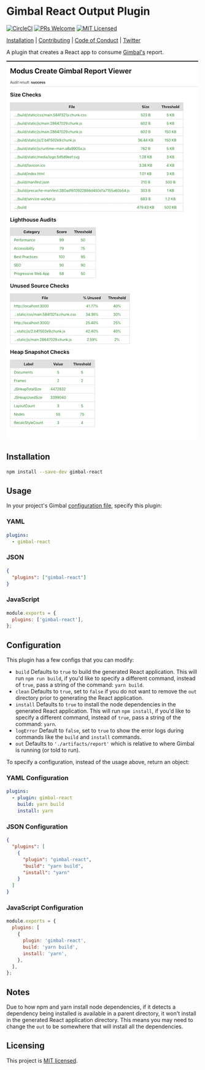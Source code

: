 # Gimbal React Output Plugin

[![CircleCI](https://circleci.com/gh/mitchellsimoens/gimbal-react/tree/master.svg?style=svg&circle-token=959f8a443451769b601e620bac4e8ae5de11cd46)](https://circleci.com/gh/mitchellsimoens/gimbal-react/tree/master)
[![PRs Welcome](https://img.shields.io/badge/PRs-welcome-brightgreen.svg?style=flat-square)](http://makeapullrequest.com)
[![MIT Licensed](https://img.shields.io/badge/license-MIT-blue.svg?style=flat-square)](./LICENSE)

[Installation](#installation) |
[Contributing](./.github/CONTRIBUTING.md) |
[Code of Conduct](./CODE_OF_CONDUCT.md) |
[Twitter](https://twitter.com/LikelyMitch)

A plugin that creates a React app to consume [Gimbal's](https://github.com/ModusCreateOrg/gimbal) report.

![gimbal-react example output][example-screenshot]

## Installation

```sh
npm install --save-dev gimbal-react
```

## Usage

In your project's Gimbal [configuration file](https://github.com/ModusCreateOrg/gimbal/tree/master/docs/config), specify this plugin:

### YAML

```yaml
plugins:
  - gimbal-react
```

### JSON

```json
{
  "plugins": ["gimbal-react"]
}
```

### JavaScript

```javascript
module.exports = {
  plugins: ['gimbal-react'],
};
```

## Configuration

This plugin has a few configs that you can modify:

- `build` Defaults to `true` to build the generated React application. This will run `npm run build`, if you'd like to specify a different command, instead of `true`, pass a string of the command: `yarn build`.
- `clean` Defaults to `true`, set to `false` if you do not want to remove the `out` directory prior to generating the React application.
- `install` Defaults to `true` to install the node dependencies in the generated React application. This will run `npm install`, if you'd like to specify a different command, instead of `true`, pass a string of the command: `yarn`.
- `logError` Default to `false`, set to `true` to show the error logs during commands like the `build` and `install` commands.
- `out` Defaults to `'./artifacts/report'` which is relative to where Gimbal is running (or told to run).

To specify a configuration, instead of the usage above, return an object:

### YAML Configuration

```yaml
plugins:
  - plugin: gimbal-react
    build: yarn build
    install: yarn
```

### JSON Configuration

```json
{
  "plugins": [
    {
      "plugin": "gimbal-react",
      "build": "yarn build",
      "install": "yarn"
    }
  ]
}
```

### JavaScript Configuration

```javascript
module.exports = {
  plugins: [
    {
      plugin: 'gimbal-react',
      build: 'yarn build',
      install: 'yarn',
    },
  ],
};
```

## Notes

Due to how npm and yarn install node dependencies, if it detects a dependency being installed is available in a parent directory, it won't install in the generated React application directory. This means you may need to change the `out` to be somewhere that will install all the dependencies.

## Licensing

This project is [MIT licensed](./LICENSE).

[example-screenshot]: ./gimbal-react.png

